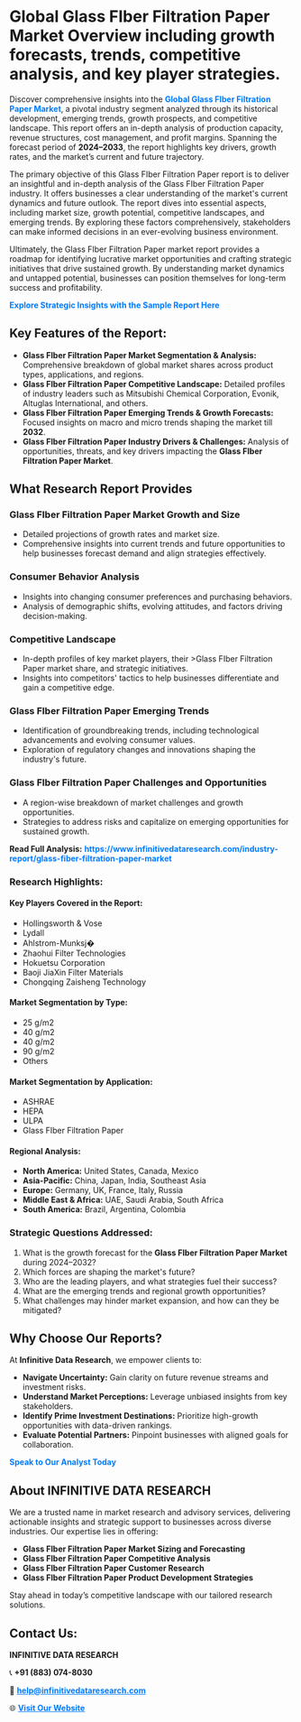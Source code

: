 <h1>Global Glass FIber Filtration Paper Market Overview including growth forecasts, trends, competitive analysis, and key player strategies.</h1>
<p>
Discover comprehensive insights into the 
<a href="https://www.infinitivedataresearch.com/industry-report/glass-fiber-filtration-paper-market" rel="dofollow" style="color: #007BFF; text-decoration: none;"><strong>Global Glass FIber Filtration Paper Market</strong></a>, a pivotal industry segment analyzed through its historical development, emerging trends, growth prospects, and competitive landscape. This report offers an in-depth analysis of production capacity, revenue structures, cost management, and profit margins. Spanning the forecast period of <strong>2024–2033</strong>, the report highlights key drivers, growth rates, and the market’s current and future trajectory.
</p>
<p>
The primary objective of this Glass FIber Filtration Paper report is to deliver an insightful and in-depth analysis of the Glass FIber Filtration Paper industry. It offers businesses a clear understanding of the market's current dynamics and future outlook. The report dives into essential aspects, including market size, growth potential, competitive landscapes, and emerging trends. By exploring these factors comprehensively, stakeholders can make informed decisions in an ever-evolving business environment.
</p>
<p>
Ultimately, the Glass FIber Filtration Paper market report provides a roadmap for identifying lucrative market opportunities and crafting strategic initiatives that drive sustained growth. By understanding market dynamics and untapped potential, businesses can position themselves for long-term success and profitability.
</p>
<p>
<a href="https://www.infinitivedataresearch.com/request-sample/reportId=110459" style="color: #007BFF; text-decoration: none;"><strong>Explore Strategic Insights with the Sample Report Here</strong></a>
</p>

<h2>Key Features of the Report:</h2>
<ul>
<li><strong>Glass FIber Filtration Paper Market Segmentation & Analysis:</strong> Comprehensive breakdown of global market shares across product types, applications, and regions.</li>
<li><strong>Glass FIber Filtration Paper Competitive Landscape:</strong> Detailed profiles of industry leaders such as Mitsubishi Chemical Corporation, Evonik, Altuglas International, and others.</li>
<li><strong>Glass FIber Filtration Paper Emerging Trends & Growth Forecasts:</strong> Focused insights on macro and micro trends shaping the market till <strong>2032</strong>.</li>
<li><strong>Glass FIber Filtration Paper Industry Drivers & Challenges:</strong> Analysis of opportunities, threats, and key drivers impacting the <strong>Glass FIber Filtration Paper Market</strong>.</li>
</ul>

<h2>What Research Report Provides</h2>
<h3>Glass FIber Filtration Paper Market Growth and Size</h3>
<ul>
<li>Detailed projections of growth rates and market size.</li>
<li>Comprehensive insights into current trends and future opportunities to help businesses forecast demand and align strategies effectively.</li>
</ul>

<h3>Consumer Behavior Analysis</h3>
<ul>
<li>Insights into changing consumer preferences and purchasing behaviors.</li>
<li>Analysis of demographic shifts, evolving attitudes, and factors driving decision-making.</li>
</ul>

<h3>Competitive Landscape</h3>
<ul>
<li>In-depth profiles of key market players, their >Glass FIber Filtration Paper market share, and strategic initiatives.</li>
<li>Insights into competitors' tactics to help businesses differentiate and gain a competitive edge.</li>
</ul>

<h3>Glass FIber Filtration Paper Emerging Trends</h3>
<ul>
<li>Identification of groundbreaking trends, including technological advancements and evolving consumer values.</li>
<li>Exploration of regulatory changes and innovations shaping the industry's future.</li>
</ul>

<h3>Glass FIber Filtration Paper Challenges and Opportunities</h3>
<ul>
<li>A region-wise breakdown of market challenges and growth opportunities.</li>
<li>Strategies to address risks and capitalize on emerging opportunities for sustained growth.</li>
</ul>
<p><strong>Read Full Analysis:</strong> <a href="https://www.infinitivedataresearch.com/industry-report/glass-fiber-filtration-paper-market" rel="dofollow" style="color: #007BFF; text-decoration: none;"><strong>https://www.infinitivedataresearch.com/industry-report/glass-fiber-filtration-paper-market</strong></a></p>
<h3>Research Highlights:</h3>
<h4>Key Players Covered in the Report:</h4>
<ul><li>Hollingsworth &amp; Vose</li><li>Lydall</li><li>Ahlstrom-Munksj�</li><li>Zhaohui Filter Technologies</li><li>Hokuetsu Corporation</li><li>Baoji JiaXin Filter Materials</li><li>Chongqing Zaisheng Technology</li></ul>
<h4>Market Segmentation by Type:</h4>
<ul><li>25 g/m2</li><li>40 g/m2</li><li>40 g/m2</li><li>90 g/m2</li><li>Others</li></ul>
<h4>Market Segmentation by Application:</h4>
<ul><li>ASHRAE</li><li>HEPA</li><li>ULPA</li><li>Glass FIber Filtration Paper</li></ul>

<h4>Regional Analysis:</h4>
<ul>
<li><strong>North America:</strong> United States, Canada, Mexico</li>
<li><strong>Asia-Pacific:</strong> China, Japan, India, Southeast Asia</li>
<li><strong>Europe:</strong> Germany, UK, France, Italy, Russia</li>
<li><strong>Middle East & Africa:</strong> UAE, Saudi Arabia, South Africa</li>
<li><strong>South America:</strong> Brazil, Argentina, Colombia</li>
</ul>

<h3>Strategic Questions Addressed:</h3>
<ol>
<li>What is the growth forecast for the <strong>Glass FIber Filtration Paper Market</strong> during 2024–2032?</li>
<li>Which forces are shaping the market's future?</li>
<li>Who are the leading players, and what strategies fuel their success?</li>
<li>What are the emerging trends and regional growth opportunities?</li>
<li>What challenges may hinder market expansion, and how can they be mitigated?</li>
</ol>

<h2>Why Choose Our Reports?</h2>
<p>At <strong>Infinitive Data Research</strong>, we empower clients to:</p>
<ul>
<li><strong>Navigate Uncertainty:</strong> Gain clarity on future revenue streams and investment risks.</li>
<li><strong>Understand Market Perceptions:</strong> Leverage unbiased insights from key stakeholders.</li>
<li><strong>Identify Prime Investment Destinations:</strong> Prioritize high-growth opportunities with data-driven rankings.</li>
<li><strong>Evaluate Potential Partners:</strong> Pinpoint businesses with aligned goals for collaboration.</li>
</ul>
<p><a href="https://www.infinitivedataresearch.com/industry-report/glass-fiber-filtration-paper-market" rel="dofollow" style="color: #007BFF; text-decoration: none;"><strong>Speak to Our Analyst Today</strong></a></p>

<h2>About INFINITIVE DATA RESEARCH</h2>
<p>We are a trusted name in market research and advisory services, delivering actionable insights and strategic support to businesses across diverse industries. Our expertise lies in offering:</p>
<ul>
<li><strong>Glass FIber Filtration Paper Market Sizing and Forecasting</strong></li>
<li><strong>Glass FIber Filtration Paper Competitive Analysis</strong></li>
<li><strong>Glass FIber Filtration Paper Customer Research</strong></li>
<li><strong>Glass FIber Filtration Paper Product Development Strategies</strong></li>
</ul>
<p>Stay ahead in today’s competitive landscape with our tailored research solutions.</p>

<h2>Contact Us:</h2>
<p><strong>INFINITIVE DATA RESEARCH</strong></p>
<p>📞 <strong>+91 (883) 074-8030</strong></p>
<p>📧 <strong><a href="mailto:help@infinitivedataresearch.com" style="color: #007BFF;">help@infinitivedataresearch.com</a></strong></p>
<p>🌐 <strong><a href="https://www.infinitivedataresearch.com" rel="dofollow" style="color: #007BFF;">Visit Our Website</a></strong></p>